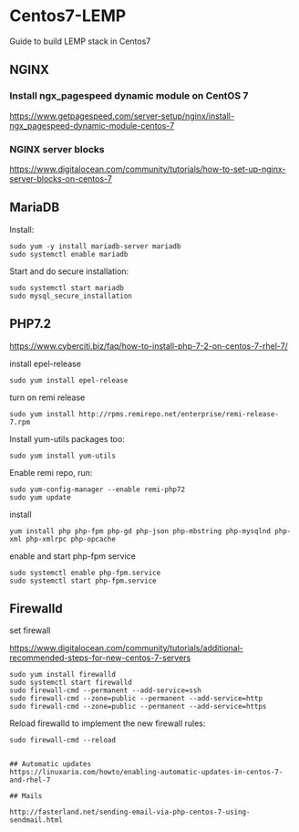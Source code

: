 # Centos7-LEMP
Guide to build LEMP stack in Centos7


## NGINX
### Install ngx_pagespeed dynamic module on CentOS 7

https://www.getpagespeed.com/server-setup/nginx/install-ngx_pagespeed-dynamic-module-centos-7

### NGINX server blocks
https://www.digitalocean.com/community/tutorials/how-to-set-up-nginx-server-blocks-on-centos-7


## MariaDB
Install:
```console
sudo yum -y install mariadb-server mariadb
sudo systemctl enable mariadb
```
Start and do secure installation:
```console
sudo systemctl start mariadb
sudo mysql_secure_installation
```

## PHP7.2
https://www.cyberciti.biz/faq/how-to-install-php-7-2-on-centos-7-rhel-7/

install epel-release
```console
sudo yum install epel-release
````

turn on remi release
```console
sudo yum install http://rpms.remirepo.net/enterprise/remi-release-7.rpm
```

Install yum-utils packages too:
```console
sudo yum install yum-utils
```

Enable remi repo, run:
```console
sudo yum-config-manager --enable remi-php72
sudo yum update
```
install
```console
yum install php php-fpm php-gd php-json php-mbstring php-mysqlnd php-xml php-xmlrpc php-opcache
```

enable and start php-fpm service
```console
sudo systemctl enable php-fpm.service
sudo systemctl start php-fpm.service
```

## Firewalld
set firewall 

https://www.digitalocean.com/community/tutorials/additional-recommended-steps-for-new-centos-7-servers

```console
sudo yum install firewalld
sudo systemctl start firewalld
sudo firewall-cmd --permanent --add-service=ssh
sudo firewall-cmd --zone=public --permanent --add-service=http
sudo firewall-cmd --zone=public --permanent --add-service=https
```
Reload firewalld to implement the new firewall rules:

```console
sudo firewall-cmd --reload


## Automatic updates
https://linuxaria.com/howto/enabling-automatic-updates-in-centos-7-and-rhel-7

## Mails

http://fasterland.net/sending-email-via-php-centos-7-using-sendmail.html

